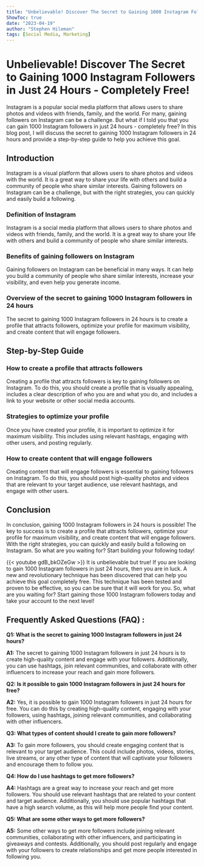 ```yaml
---
title: "Unbelievable! Discover The Secret to Gaining 1000 Instagram Followers in Just 24 Hours - Completely Free!"
ShowToc: true 
date: "2023-04-19"
author: "Stephen Hileman" 
tags: [Social Media, Marketing]
---
```

# Unbelievable! Discover The Secret to Gaining 1000 Instagram Followers in Just 24 Hours - Completely Free!

Instagram is a popular social media platform that allows users to share photos and videos with friends, family, and the world. For many, gaining followers on Instagram can be a challenge. But what if I told you that you can gain 1000 Instagram followers in just 24 hours - completely free? In this blog post, I will discuss the secret to gaining 1000 Instagram followers in 24 hours and provide a step-by-step guide to help you achieve this goal.

## Introduction

Instagram is a visual platform that allows users to share photos and videos with the world. It is a great way to share your life with others and build a community of people who share similar interests. Gaining followers on Instagram can be a challenge, but with the right strategies, you can quickly and easily build a following.

### Definition of Instagram

Instagram is a social media platform that allows users to share photos and videos with friends, family, and the world. It is a great way to share your life with others and build a community of people who share similar interests.

### Benefits of gaining followers on Instagram

Gaining followers on Instagram can be beneficial in many ways. It can help you build a community of people who share similar interests, increase your visibility, and even help you generate income.

### Overview of the secret to gaining 1000 Instagram followers in 24 hours

The secret to gaining 1000 Instagram followers in 24 hours is to create a profile that attracts followers, optimize your profile for maximum visibility, and create content that will engage followers.

## Step-by-Step Guide

### How to create a profile that attracts followers

Creating a profile that attracts followers is key to gaining followers on Instagram. To do this, you should create a profile that is visually appealing, includes a clear description of who you are and what you do, and includes a link to your website or other social media accounts.

### Strategies to optimize your profile

Once you have created your profile, it is important to optimize it for maximum visibility. This includes using relevant hashtags, engaging with other users, and posting regularly.

### How to create content that will engage followers

Creating content that will engage followers is essential to gaining followers on Instagram. To do this, you should post high-quality photos and videos that are relevant to your target audience, use relevant hashtags, and engage with other users.

## Conclusion

In conclusion, gaining 1000 Instagram followers in 24 hours is possible! The key to success is to create a profile that attracts followers, optimize your profile for maximum visibility, and create content that will engage followers. With the right strategies, you can quickly and easily build a following on Instagram. So what are you waiting for? Start building your following today!

{{< youtube gdB_bkOZeGw >}} 
It is unbelievable but true! If you are looking to gain 1000 Instagram followers in just 24 hours, then you are in luck. A new and revolutionary technique has been discovered that can help you achieve this goal completely free. This technique has been tested and proven to be effective, so you can be sure that it will work for you. So, what are you waiting for? Start gaining those 1000 Instagram followers today and take your account to the next level!

## Frequently Asked Questions (FAQ) :
**Q1: What is the secret to gaining 1000 Instagram followers in just 24 hours?**

**A1:** The secret to gaining 1000 Instagram followers in just 24 hours is to create high-quality content and engage with your followers. Additionally, you can use hashtags, join relevant communities, and collaborate with other influencers to increase your reach and gain more followers.

**Q2: Is it possible to gain 1000 Instagram followers in just 24 hours for free?**

**A2:** Yes, it is possible to gain 1000 Instagram followers in just 24 hours for free. You can do this by creating high-quality content, engaging with your followers, using hashtags, joining relevant communities, and collaborating with other influencers.

**Q3: What types of content should I create to gain more followers?**

**A3:** To gain more followers, you should create engaging content that is relevant to your target audience. This could include photos, videos, stories, live streams, or any other type of content that will captivate your followers and encourage them to follow you.

**Q4: How do I use hashtags to get more followers?**

**A4:** Hashtags are a great way to increase your reach and get more followers. You should use relevant hashtags that are related to your content and target audience. Additionally, you should use popular hashtags that have a high search volume, as this will help more people find your content.

**Q5: What are some other ways to get more followers?**

**A5:** Some other ways to get more followers include joining relevant communities, collaborating with other influencers, and participating in giveaways and contests. Additionally, you should post regularly and engage with your followers to create relationships and get more people interested in following you.


